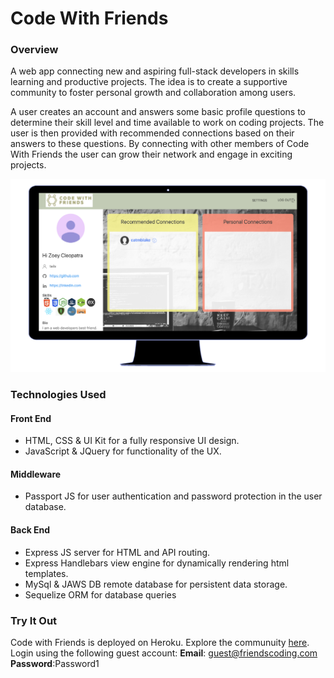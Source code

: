 # Code With Friends

### Overview
A web app connecting new and aspiring full-stack developers in skills learning and productive projects. The idea is to create a supportive community to foster personal growth and collaboration among users.

A user creates an account and answers some basic profile questions to determine their skill level and time available to work on coding projects. The user is then provided with recommended connections based on their answers to these questions. By connecting with other members of Code With Friends the user can grow their network and engage in exciting projects.

![Desktop View](https://github.com/catmblake/Project2/blob/master/public/images/codewfriends.png)
### Technologies Used
#### Front End
* HTML, CSS & UI Kit for a fully responsive UI design.
* JavaScript & JQuery for functionality of the UX.
#### Middleware
* Passport JS for user authentication and password protection in the user database.
#### Back End
* Express JS server for HTML and API routing.
* Express Handlebars view engine for dynamically rendering html templates.
* MySql & JAWS DB remote database for persistent data storage.
* Sequelize ORM for database queries

### Try It Out
Code with Friends is deployed on Heroku. Explore the communuity [here](https://friendscoding.herokuapp.com/). Login using the following guest account: 
**Email**: guest@friendscoding.com **Password**:Password1


